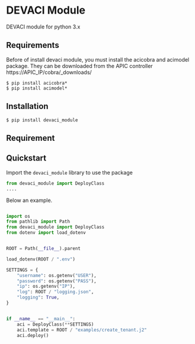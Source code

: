 # DEVACI Module
DEVACI module for python 3.x

## Requirements
Before of install devaci module, you must install the acicobra and acimodel package.
They can be downloaded from the APIC controller https://APIC_IP/cobra/_downloads/

```shell
$ pip install acicobra*
$ pip install acimodel*
```

## Installation
```shell
$ pip install devaci_module
```

## Requirement


## Quickstart
Import the `devaci_module` library to use the package
```python
from devaci_module import DeployClass
....
```

Below an example.
```python

import os
from pathlib import Path
from devaci_module import DeployClass
from dotenv import load_dotenv


ROOT = Path(__file__).parent

load_dotenv(ROOT / ".env")

SETTINGS = {
    "username": os.getenv("USER"),
    "password": os.getenv("PASS"),
    "ip": os.getenv("IP"),
    "log": ROOT / "logging.json",
    "logging": True,
}


if __name__ == "__main__":
    aci = DeployClass(**SETTINGS)
    aci.template = ROOT / "examples/create_tenant.j2"
    aci.deploy()
```